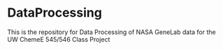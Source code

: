 # DataProcessing

This is the repository for Data Processing of NASA GeneLab data for the UW ChemeE 545/546 Class Project
